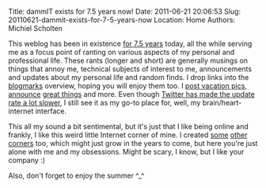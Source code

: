 Title: dammIT exists for 7.5 years now!
Date: 2011-06-21 20:06:53
Slug: 20110621-dammit-exists-for-7-5-years-now
Location: Home
Authors: Michiel Scholten

<p>This weblog has been in existence <a href="http://dammit.nl/p/5">for 7.5 years</a> today, all the while serving me as a focus point of ranting on various aspects of my personal and professional life. These rants (longer and short) are generally musings on things that annoy me, technical subjects of interest to me, announcements and updates about my personal life and random finds. I drop links into the <a href="http://dammit.nl/m">blogmarks</a> overview, hoping you will enjoy them too. I <a href="http://dammit.nl/p/860">post vacation pics</a>, <a href="http://dammit.nl/p/709">announce</a> <a href="http://dammit.nl/p/888">great things</a> and more. Even though <a href="http://dammit.nl/p/825">Twitter has made the update rate a lot slower</a>, I still see it as my go-to place for, well, my brain/heart-internet interface.</p>

<p>This all my sound a bit sentimental, but it's just that I like being online and frankly, I like this weird little Internet corner of mine. I created <a href="http://photolog.aquariusoft.org/">some</a> <a href="http://inekemichiel.nl/">other</a> <a href="http://familiescholten.net/">corners</a> too, which might just grow in the years to come, but here you're just alone with me and my obsessions. Might be scary, I know, but I like your company :)</p>

<p>Also, don't forget to enjoy the summer ^_^</p>